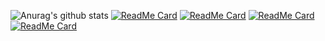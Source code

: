 ![Anurag's github stats](https://github-readme-stats.vercel.app/api?username=linzer-cyberheart&count_private=true&show_icons=true&theme=radical)
[![ReadMe Card](https://github-readme-stats.vercel.app/api/pin/?username=linzer-cyberheart&repo=GODOT-GDScript-Parte-I-)](https://github.com/anuraghazra/github-readme-stats)
[![ReadMe Card](https://github-readme-stats.vercel.app/api/pin/?username=linzer-cyberheart&repo=GODOT-GDScript-Parte-II)](https://github.com/anuraghazra/github-readme-stats)
[![ReadMe Card](https://github-readme-stats.vercel.app/api/pin/?username=linzer-cyberheart&repo=GODOT-GDScript-Parte-III)](https://github.com/anuraghazra/github-readme-stats)
[![ReadMe Card](https://github-readme-stats.vercel.app/api/pin/?username=linzer-cyberheart&repo=OKUNO)](https://github.com/anuraghazra/github-readme-stats)
